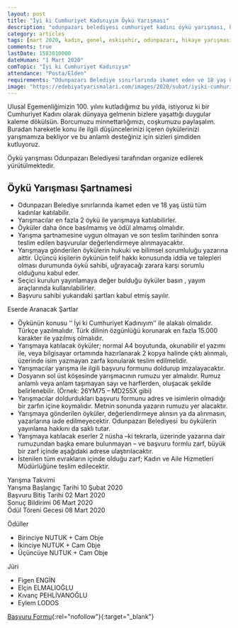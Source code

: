 ```yaml
---
layout: post
title: "İyi ki Cumhuriyet Kadınıyım Öykü Yarışması"
description: "odunpazarı belediyesi cumhuriyet kadını öykü yarışması, hikaye yarışmaları, öykü yarışması"
category: articles
tags: [mart 2020, kadın, genel, eskişehir, odunpazarı, hikaye yarışması]
comments: true
lastDate: 1583010000
dateHuman: "1 Mart 2020"
comTopic: "İyi ki Cumhuriyet Kadınıyım"
attendance: "Posta/Elden"
requirements: "Odunpazarı Belediye sınırlarında ikamet eden ve 18 yaş üstü tüm kadınlar katılabilir."
image: "https://edebiyatyarismalari.com/images/2020/subat/iyiki-cumhuriyet-kadınıyım-öykü-yarışması-2020.jpg"
---
```


Ulusal Egemenliğimizin 100. yılını kutladığımız bu yılda, istiyoruz ki bir Cumhuriyet Kadını olarak dünyaya gelmenin bizlere yaşattığı duygular kaleme dökülsün. Borcumuzu minnettarlığımızı, coşkumuzu paylaşalım. Buradan hareketle konu ile ilgili düşüncelerinizi içeren öykülerinizi yarışmamıza bekliyor ve bu anlamlı desteğiniz için sizleri şimdiden kutluyoruz.  

Öykü yarışması Odunpazarı Belediyesi tarafından organize edilerek yürütülmektedir.  

## Öykü Yarışması Şartnamesi
- Odunpazarı Belediye sınırlarında ikamet eden ve 18 yaş üstü tüm kadınlar katılabilir.
- Yarışmacılar en fazla 2 öykü ile yarışmaya katılabilirler.
- Öyküler daha önce basılmamış ve ödül almamış olmalıdır.
- Yarışma şartnamesine uygun olmayan ve son teslim tarihinden sonra teslim edilen başvurular değerlendirmeye alınmayacaktır.
- Yarışmaya gönderilen öykülerin hukuki ve bilimsel sorumluluğu yazarına aittir. Üçüncü kişilerin öykünün telif hakkı konusunda iddia ve talepleri olması durumunda öykü sahibi, uğrayacağı zarara karşı sorumlu olduğunu kabul eder.
- Seçici kurulun yayınlamaya değer bulduğu öyküler  basın , yayım araçlarında kullanılabilirler.
- Başvuru sahibi yukarıdaki şartları kabul etmiş sayılır.

Eserde Aranacak Şartlar  
- Öykünün konusu ‘’ İyi ki Cumhuriyet Kadınıyım’’ ile alakalı olmalıdır. Türkçe yazılmalıdır. Türk dilinin özgünlüğü korunarak en fazla 15.000 karakter   ile  yazılmış olmalıdır.
- Yarışmaya katılacak öyküler; normal A4 boyutunda, okunabilir el yazımı ile, veya  bilgisayar ortamında hazırlanarak 2 kopya halinde çıktı alınmalı, üzerinde isim yazmayan zarfa konularak teslim edilmelidir.
- Yarışmacılar yarışma ile ilgili başvuru formunu doldurup imzalayacaktır.
- Dosyanın sol üst köşesinde yarışmacının rumuzu yer almalıdır. Rumuz anlamlı veya anlam taşımayan sayı ve harflerden, oluşacak şekilde belirlenebilir. (Örnek: 26YM75 – MD255X gibi)
- Yarışmacılar doldurdukları başvuru formunu adres ve isimlerin olmadığı bir zarfın içine koymalıdır. Metnin sonunda yazarın rumuzu yer alacaktır.
- Yarışmaya gönderilen öyküler, değerlendirmeye alınsın ya da alınmasın, yazarlarına iade edilmeyecektir. Odunpazarı Belediyesi  bu öykülerin yayınlama hakkını da saklı tutar.
- Yarışmaya katılacak eserler 2 nüsha –ki tekrarla, üzerinde yazarına dair rumuzundan başka emare bulunmayan – ve başvuru formlu zarf, büyük bir zarf içinde aşağıdaki adrese ulaştırılacaktır.
- İstenilen tüm evrakların içinde olduğu zarf; Kadın  ve Aile Hizmetleri Müdürlüğüne teslim edilecektir.

Yarışma Takvimi  
Yarışma Başlangıç Tarihi  	10 Şubat 2020  
Başvuru Bitiş Tarihi 	    02 Mart 2020  
Sonuç Bildirimi      		06 Mart 2020  
Ödül Töreni Gecesi 		    08 Mart 2020

Ödüller           
- Birinciye   NUTUK  + Cam Obje 
- İkinciye    NUTUK  + Cam Obje
- Üçüncüye    NUTUK  + Cam Obje

Jüri  
- Figen ENGİN
- Elçin ELMALIOĞLU
- Kıvanç PEHLİVANOĞLU
- Eylem LODOS

[Başvuru Formu](https://firebasestorage.googleapis.com/v0/b/edebiyat-yarismalari.appspot.com/o/odunpazari-basvuru-formu.docx?alt=media&token=bd39416d-f704-4f7e-89eb-553870869b80){:rel="nofollow"}{:target="_blank"}